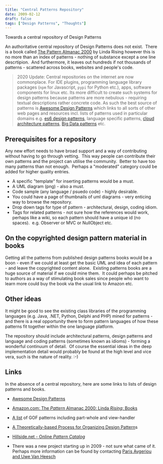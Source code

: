 ```yaml
---
title: "Central Patterns Repository"
date: 2009-02-12
draft: false
tags: ["Design Patterns", "Thoughts"]
---
```


Towards a central repository of Design Patterns

An authoritative central repository of Design Patterns does not exist.  There is a book called [The Pattern Almanac 2000](http://www.amazon.com/Pattern-Almanac-2000-Linda-Rising/dp/0201615673/ref=sr_1_4?ie=UTF8&s=books&qid=1236691007&sr=8-4) by Linda Rising however this is no more than an index of patterns - nothing of substance except a one line descrtipion.  And furthermore, it leaves out hundreds if not thousands of patterns - scattered across books, websites and people's code. 

> 2020 Update: Central repositories on the internet are now commonplace. For IDE plugins, programming language library packages (`npm` for Javascript, `pypi` for Python etc.), apps, software components for linux etc. Its more difficult to create such systems for design patterns because patterns are more nebulous - requiring textual descriptions rather concrete code. As such the best source of patterns is [Awesome Design Patterns](https://github.com/DovAmir/awesome-design-patterns) which links to all sorts of other web pages and resources incl. lists of patterns used in particular domains e.g. [es6 design patterns](https://github.com/ziyasal/design-patterns-and-idioms-in-es6), language specific patterns, [cloud architecture patterns](https://github.com/DovAmir/awesome-design-patterns#cloud-architecture), [Big Data patterns](https://github.com/DovAmir/awesome-design-patterns#big-data) etc.

## Prerequisites for a repository

Any new effort needs to have broad support and a way of contributing without having to go through vetting.  This way people can contribute their own patterns and the project can utilise the community.  Better to have too many patterns than not enough.  Perhaps a "moderated" category could be added for higher quality entries.

*   A specific "template" for inserting patterns would be a must.
*   A UML diagram (png) - also a must.
*   Code sample (any language / psuedo code) - highly desirable.  
*   You could have a page of thumbnails of uml diagrams - very enticing way to browse the repository.
*   Drop down tags for type of pattern - architectural, design, coding idiom.
*   Tags for related patterns - not sure how the references would work, perhaps like a wiki, so each pattern should have a unique id (no spaces).  e.g. Observer or MVC or NullObject etc.

## On the copyrighted design pattern material in books

Getting all the patterns from published design patterns books would be a boon - even if we could at least get the basic UML and idea of each pattern - and leave the copyrighted content alone.  Existing patterns books are a huge source of material if we could mine them.  It could perhaps be pitched to authors as a way of stimulating book sales since people who want to learn more could buy the book via the usual link to Amazon etc.

## Other ideas

It might be good to see the existing class libraries of the programming languages (e.g. Java, .NET, Python, Delphi and PHP) mined for patterns - and there is a real opportunity there to form pattern languages of how these patterns fit together within the one language platform. 

The repository should include architectural patterns, design patterns and language and coding patterns (sometimes known as idioms) - forming a wonderful continuum of detail.  Of course the essential ideas in the deep implementation detail would probably be found at the high level and vice vera, such is the nature of reality. :-)

## Links

In the absence of a central repository, here are some links to lists of design patterns and books.

- [Awesome Design Patterns](https://github.com/DovAmir/awesome-design-patterns)

- [Amazon.com: The _Pattern_ Almanac 2000: Linda _Rising_: Books](http://www.amazon.com/Pattern-Almanac-2000-Linda-Rising/dp/0201615673)

- [A list](https://web.archive.org/web/20080516215348/http://www.vico.org/pages/PatronsDisseny.html) of GOF patterns including part-whole and view-handler

- [A Theoretically-based Process for Organizing Design Pattern](http://www.google.com.au/url?sa=t&source=web&ct=res&cd=2&url=http%3A%2F%2Fhillside.net%2Fplop%2F2005%2Fproceedings%2FPLoP2005_shasso0_3.pdf&ei=ftOLSfeRGonOsAPhz8H-CA&usg=AFQjCNHHTPiWHzhVz-2nolHMEYMz_JnnWA&sig2=bzx7wyq2Mj--05ehoO61ow)s

- [Hillside.net - Online _Pattern Catalog_](https://web.archive.org/web/20070510145935/http://hillside.net/patterns/onlinepatterncatalog.htm)

- There was a new project starting up in 2009 -  not sure what came of it. Perhaps more information can be found by contacting [Paris Avgeriou and Uwe Van Heesch](https://scholar.google.com.au/scholar?q=Paris+Avgeriou+and+Uwe+Van+Heesch&hl=en&as_sdt=0&as_vis=1&oi=scholart)
